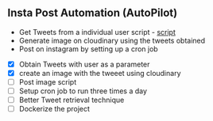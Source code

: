 ## Insta Post Automation (AutoPilot)

- Get Tweets from a individual user script - [script](https://github.com/xanf-code/Insta-Automation-User-Tweets)
- Generate image on cloudinary using the tweets obtained
- Post on instagram by setting up a cron job

- [x] Obtain Tweets with user as a parameter
- [x] create an image with the tweeet using cloudinary
- [ ] Post image script
- [ ] Setup cron job to run three times a day
- [ ] Better Tweet retrieval technique
- [ ] Dockerize the project
